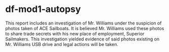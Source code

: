 # df-mod1-autopsy
This report includes an investigation of Mr. Williams under the suspicion of photos taken of ACE Sailboats. It is believed Mr. Williams used these photos to share trade secrets with his new place of employment, Superior Sailmakers. This investigation yielded evidence of said photos existing on Mr. Williams USB drive and legal actions will be taken.
